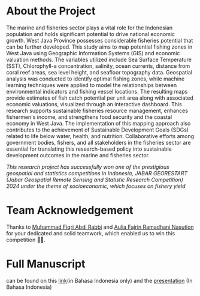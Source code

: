 # About the Project
The marine and fisheries sector plays a vital role for the Indonesian population and holds significant potential to drive national economic growth. West Java Province possesses considerable fisheries potential that can be further developed. This study aims to map potential fishing zones in West Java using Geographic Information Systems (GIS) and economic valuation methods. The variables utilized include Sea Surface Temperature (SST), Chlorophyll-a concentration, salinity, ocean currents, distance from coral reef areas, sea level height, and seafloor topography data. Geospatial analysis was conducted to identify optimal fishing zones, while machine learning techniques were applied to model the relationships between environmental indicators and fishing vessel locations. The resulting maps provide estimates of fish catch potential per unit area along with associated economic valuations, visualized through an interactive dashboard. This research supports sustainable fisheries resource management, enhances fishermen's income, and strengthens food security and the coastal economy in West Java. The implementation of this mapping approach also contributes to the achievement of Sustainable Development Goals (SDGs) related to life below water, health, and nutrition. Collaborative efforts among government bodies, fishers, and all stakeholders in the fisheries sector are essential for translating this research-based policy into sustainable development outcomes in the marine and fisheries sector.

_This research project has successfully won one of the prestigious geospatial and statistics competitions in Indonesia, *JABAR GEORESTART (Jabar Geospatial Remote Sensing and Statistic Research Competition) 2024* under the theme of socioeconomic, which focuses on fishery yield_

# Team Acknowledgement
Thanks to [Muhammad Fiqri Abdi Rabbi](https://www.linkedin.com/in/muhammad-fiqri-abdi-rabbi-3048881a1/) and [Aulia Fajrin Ramadhani Nasution](https://www.linkedin.com/in/aulia-fajrin-ramadhani-nasution-1050ab1a6/) for your dedicated and solid teamwork, which enabled us to win this competition 🙌🏻.

# Full Manuscript
can be found on this [link](https://docs.google.com/document/d/109isML6r1oMWTyDVpA1lzvFB41inRQS9AddyGapZXms/edit?usp=sharing)(in Bahasa Indonesia only) and the [presentation](https://docs.google.com/presentation/d/16oA1zXrUypx_a2_Akrje1Vqrvd3hvfvgw3y2P0Q2eoU/edit?usp=sharing) (In Bahasa Indonesia)
